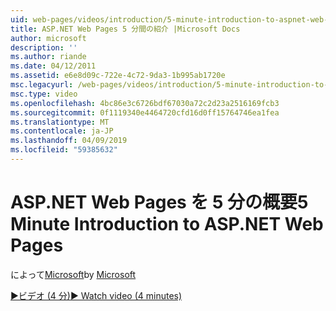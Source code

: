 ```yaml
---
uid: web-pages/videos/introduction/5-minute-introduction-to-aspnet-web-pages
title: ASP.NET Web Pages 5 分間の紹介 |Microsoft Docs
author: microsoft
description: ''
ms.author: riande
ms.date: 04/12/2011
ms.assetid: e6e8d09c-722e-4c72-9da3-1b995ab1720e
msc.legacyurl: /web-pages/videos/introduction/5-minute-introduction-to-aspnet-web-pages
msc.type: video
ms.openlocfilehash: 4bc86e3c6726bdf67030a72c2d23a2516169fcb3
ms.sourcegitcommit: 0f1119340e4464720cfd16d0ff15764746ea1fea
ms.translationtype: MT
ms.contentlocale: ja-JP
ms.lasthandoff: 04/09/2019
ms.locfileid: "59385632"
---
```

# <a name="5-minute-introduction-to-aspnet-web-pages"></a><span data-ttu-id="a558b-102">ASP.NET Web Pages を 5 分の概要</span><span class="sxs-lookup"><span data-stu-id="a558b-102">5 Minute Introduction to ASP.NET Web Pages</span></span>

<span data-ttu-id="a558b-103">によって[Microsoft](https://github.com/microsoft)</span><span class="sxs-lookup"><span data-stu-id="a558b-103">by [Microsoft](https://github.com/microsoft)</span></span>

[<span data-ttu-id="a558b-104">&#9654;ビデオ (4 分)</span><span class="sxs-lookup"><span data-stu-id="a558b-104">&#9654; Watch video (4 minutes)</span></span>](https://channel9.msdn.com/Blogs/ASP-NET-Site-Videos/5-minute-introduction-to-aspnet-web-pages)
